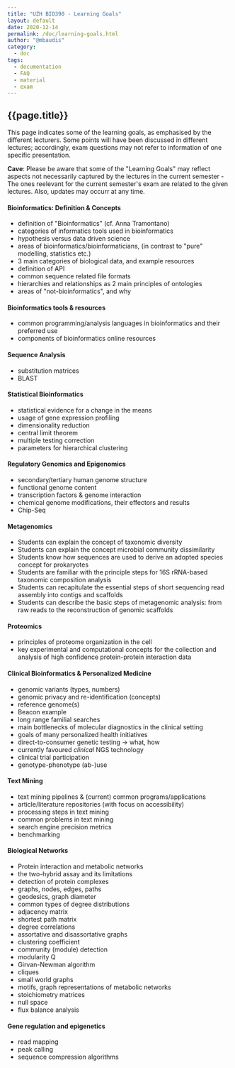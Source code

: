 ```yaml
---
title: "UZH BIO390 - Learning Goals"
layout: default
date: 2020-12-14
permalink: /doc/learning-goals.html
author: "@mbaudis"
category:
  - doc
tags:
  - documentation
  - FAQ
  - material
  - exam
---
```


## {{page.title}}

This page indicates some of the learning goals, as emphasised by the different lecturers. Some points will have been discussed in different lectures; accordingly, exam questions may not refer to information of one specific presentation.

__Cave__: Please be aware that some of the "Learning Goals" may reflect aspects not necessarily captured by the lectures in the current semester - The ones reelevant for the current semester's exam are related to the given lectures. Also, updates may occurr at any time.

#### Bioinformatics: Definition & Concepts

* definition of "Bioinformatics" (cf. Anna Tramontano)
* categories of informatics tools used in bioinformatics
* hypothesis versus data driven science
* areas of bioinformatics/bioinformaticians, (in contrast to "pure" modelling, statistics etc.)
* 3 main categories of biological data, and example resources
* definition of API
* common sequence related file formats
* hierarchies and relationships as 2 main principles of ontologies
* areas of "not-bioinformatics", and why

#### Bioinformatics tools & resources

* common programming/analysis languages in bioinformatics and their preferred use
* components of bioinformatics online resources

#### Sequence Analysis

* substitution matrices
* BLAST

#### Statistical Bioinformatics

* statistical evidence for a change in the means
* usage of gene expression profiling
* dimensionality reduction
* central limit theorem
* multiple testing correction
* parameters for hierarchical clustering

<!--
#### Bioinformatics tools: Statistics & Graphics in R & BioConductor

* What is tidy data?
* ideas behind ggplot:  components of a ggplot, arrangement of input data ... (no actual code writing needed)
*  interpret common types of plots, e.g. barplot, boxplot, histogram
* effect of data transformation (e.g. log) on common types of plots

-->

#### Regulatory Genomics and Epigenomics

* secondary/tertiary human genome structure
* functional genome content
* transcription factors & genome interaction
* chemical genome modifications, their effectors and results
* Chip-Seq

#### Metagenomics

* Students can explain the concept of taxonomic diversity
* Students can explain the concept microbial community dissimilarity
* Students know how sequences are used to derive an adopted species concept for prokaryotes
* Students are familiar with the principle steps for 16S rRNA-based taxonomic composition analysis
* Students can recapitulate the essential steps of short sequencing read assembly into contigs and scaffolds
* Students can describe the basic steps of metagenomic analysis: from raw reads to the reconstruction of genomic scaffolds

#### Proteomics

* principles of proteome organization in the cell
* key experimental and computational concepts  for the collection and analysis of high confidence protein-protein interaction data

#### Clinical Bioinformatics & Personalized Medicine

* genomic variants (types, numbers)
* genomic privacy and re-identification (concepts)
* reference genome(s)
* Beacon example
* long range familial searches
* main bottlenecks of molecular diagnostics in the clinical setting
* goals of many personalized health initiatives
* direct-to-consumer genetic testing -> what, how
* currently favoured _clinical_ NGS technology
* clinical trial participation
* genotype-phenotype (ab-)use

#### Text Mining

* text mining pipelines & (current) common programs/applications
* article/literature repositories (with focus on accessibility)
* processing steps in text mining
* common problems in text mining
* search engine precision metrics
* benchmarking

#### Biological Networks

* Protein interaction and metabolic networks
* the two-hybrid assay and its limitations
* detection of protein complexes
* graphs, nodes, edges, paths
* geodesics, graph diameter
* common types of degree distributions
* adjacency matrix 
* shortest path matrix
* degree correlations
* assortative and disassortative graphs
* clustering coefficient
* community (module) detection
* modularity Q
* Girvan-Newman algorithm
* cliques
* small world graphs
* motifs, graph representations of metabolic networks
* stoichiometry matrices
* null space
* flux balance analysis

#### Gene regulation and epigenetics

* read mapping
* peak calling
* sequence compression algorithms

